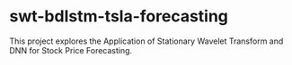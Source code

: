 # swt-bdlstm-tsla-forecasting

This project explores the Application of Stationary Wavelet Transform and DNN for Stock Price Forecasting. 

